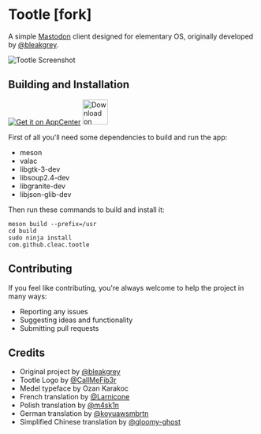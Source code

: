 # Tootle [fork]

A simple [Mastodon](https://github.com/tootsuite/mastodon) client designed for elementary OS, originally developed by [@bleakgrey](https://github.com/bleakgrey/tootle).

![Tootle Screenshot](https://raw.githubusercontent.com/cleac/tootle/master/data/screenshot.png)

## Building and Installation

[![Get it on AppCenter](https://appcenter.elementary.io/badge.svg)](https://appcenter.elementary.io/com.github.cleac.tootle)
<a href='https://flathub.org/apps/details/com.github.cleac.tootle'><img height='51' alt='Download on Flathub' src='https://flathub.org/assets/badges/flathub-badge-en.png'/></a>

First of all you'll need some dependencies to build and run the app:
* meson
* valac
* libgtk-3-dev
* libsoup2.4-dev
* libgranite-dev
* libjson-glib-dev

Then run these commands to build and install it:

    meson build --prefix=/usr
    cd build
    sudo ninja install
    com.github.cleac.tootle
    
## Contributing

If you feel like contributing, you're always welcome to help the project in many ways:
* Reporting any issues
* Suggesting ideas and functionality
* Submitting pull requests

## Credits
* Original project by [@bleakgrey](https://github.com/bleakgrey)
* Tootle Logo by [@CallMeFib3r](https://github.com/CallMeFib3r)
* Medel typeface by Ozan Karakoc
* French translation by [@Larnicone](https://github.com/Larnicone)
* Polish translation by [@m4sk1n](https://github.com/m4sk1n)
* German translation by [@koyuawsmbrtn](https://github.com/koyuawsmbrtn)
* Simplified Chinese translation by [@gloomy-ghost](https://github.com/gloomy-ghost)
